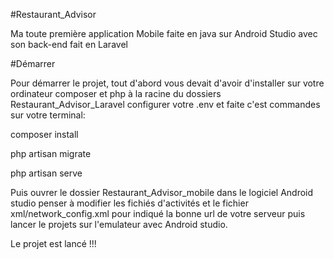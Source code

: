 #Restaurant_Advisor

Ma toute première application Mobile faite en java sur Android Studio avec son back-end fait en Laravel

#Démarrer

Pour démarrer le projet, tout d'abord vous devait d'avoir d'installer sur votre ordinateur composer et php
à la racine du dossiers Restaurant_Advisor_Laravel configurer votre .env et faite c'est commandes sur votre terminal:

composer install

php artisan migrate

php artisan serve

Puis ouvrer le dossier Restaurant_Advisor_mobile dans le logiciel Android studio
penser à modifier les fichiés d'activités et le fichier xml/network_config.xml pour indiqué la bonne url de votre serveur puis lancer le projets sur l'emulateur avec Android studio.

Le projet est lancé !!!